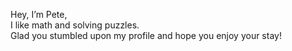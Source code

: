 Hey, I’m Pete,\
I like math and solving puzzles.\
Glad you stumbled upon my profile and hope you enjoy your stay!

<!---
pverout/pverout is a ✨ special ✨ repository because its `README.md` (this file) appears on your GitHub profile.
You can click the Preview link to take a look at your changes.
--->
